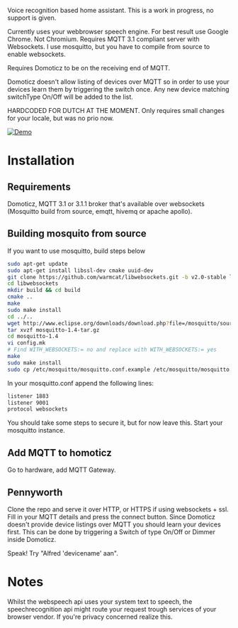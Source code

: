 Voice recognition based home assistant.
This is a work in progress, no support is given.

Currently uses your webbrowser speech engine. For best result use Google Chrome. Not Chromium.
Requires MQTT 3.1 compliant server with Websockets. I use mosquitto, but you have to compile from source to enable websockets.

Requires Domoticz to be on the receiving end of MQTT.

Domoticz doesn't allow listing of devices over MQTT so in order to use your devices learn them by triggering the switch once. Any new device matching switchType On/Off will be added to the list.

HARDCODED FOR DUTCH AT THE MOMENT. Only requires small changes for your locale, but  was no prio now.

[![Demo](http://img.youtube.com/vi/QidlnaabhJA/0.jpg)](http://www.youtube.com/watch?v=QidlnaabhJA)


# Installation
## Requirements
Domoticz, MQTT 3.1 or 3.1.1 broker that's available over websockets (Mosquitto build from source, emqtt, hivemq or apache apollo).

## Building mosquito from source
If you want to use mosquitto, build steps below

```bash
sudo apt-get update
sudo apt-get install libssl-dev cmake uuid-dev
git clone https://github.com/warmcat/libwebsockets.git -b v2.0-stable libwebsockets
cd libwebsockets
mkdir build && cd build
cmake ..
make
sudo make install
cd ../..
wget http://www.eclipse.org/downloads/download.php?file=/mosquitto/source/mosquitto-1.4.9.tar.gz
tar xvzf mosquitto-1.4-tar.gz
cd mosquitto-1.4
vi config.mk
# Find WITH_WEBSOCKETS:= no and replace with WITH_WEBSOCKETS:= yes
make
sudo make install
sudo cp /etc/mosquitto/mosquitto.conf.example /etc/mosquitto/mosquitto.conf
```

In your mosquitto.conf append the following lines:

```bash
listener 1883
listener 9001
protocol websockets
```

You should take some steps to secure it, but for now leave this. Start your mosquitto instance.

## Add MQTT to homoticz
Go to hardware, add MQTT Gateway.

## Pennyworth
Clone the repo and serve it over HTTP, or HTTPS if using websockets + ssl.
Fill in your MQTT details and press the connect button.
Since Domoticz doesn't provide device listings over MQTT you should learn your devices first.
This can be done by triggering a Switch of type On/Off or Dimmer inside Domoticz.

Speak! Try "Alfred 'devicename' aan".

# Notes
Whilst the webspeech api uses your system text to speech, the speechrecognition api might route your request trough services of your browser vendor. If you're privacy concerned realize this.

